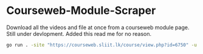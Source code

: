 # Courseweb-Module-Scraper

Download all the videos and file at once from a courseweb module page.
Still under devlopment. Added this read me for no reason.

```bash
go run . -site "https://courseweb.sliit.lk/course/view.php?id=6750" -u username -p password
```
